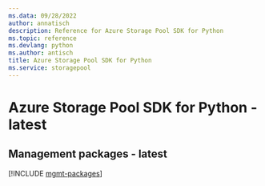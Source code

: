 ```yaml
---
ms.data: 09/28/2022
author: annatisch
description: Reference for Azure Storage Pool SDK for Python
ms.topic: reference
ms.devlang: python
ms.author: antisch
title: Azure Storage Pool SDK for Python
ms.service: storagepool
---
```

# Azure Storage Pool SDK for Python - latest

## Management packages - latest
[!INCLUDE [mgmt-packages](storage-pool-mgmt-index.md)]